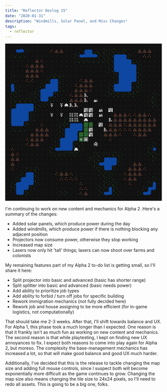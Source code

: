 ```yaml
---
title: "Reflector Devlog 15"
date: "2020-01-31"
description: "Windmills, Solar Panel, and Misc Changes"
tags:
  - reflector
---
```


![Colony with wind and solar power in the northwest](./wind-and-solar.png)

I'm continuing to work on new content and mechanics for Alpha 2 .Here's a summary of the changes:

- Added solar panels, which produce power during the day
- Added windmills, which produce power if there is nothing blocking any adjacent position
- Projectors now consume power, otherwise they stop working
- Increased map size
- Lasers now only hit 'tall' things; lasers can now shoot over farms and colonists

My remaining features part of my Alpha 2 to-do list is getting small, so I'll share it here:

- Split projector into basic and advanced (basic has shorter range)
- Split splitter into basic and advanced (basic needs power)
- Add ability to prioritize job types
- Add ability to forbid / turn off jobs for specific building
- Rework immigration mechanics (not fully decided here)
- Rework job and house assigning to be more efficient (for in-game logistics, not computationally)

That should take me 2-3 weeks. After that, I'll shift towards balance and UX. For Alpha 1, this phase took a much longer than I expected. One reason is that it frankly isn't as much fun as working on new content and mechanics. The second reason is that while playtesting, I kept on finding new UX annoyances to fix. I expect both reasons to come into play again for Alpha 2, but moreso. The complexity the base-management mechanics has increased a lot, so that will make good balance and good UX much harder.

Additionally, I've decided that this is the release to tackle changing the map size and adding full mouse controls, since I suspect both will become exponentially more difficult as the game continues to grow. Changing the map size also means changing the tile size to 24x24 pixels, so I'll need to redo all assets. This is going to be a big one, folks.
